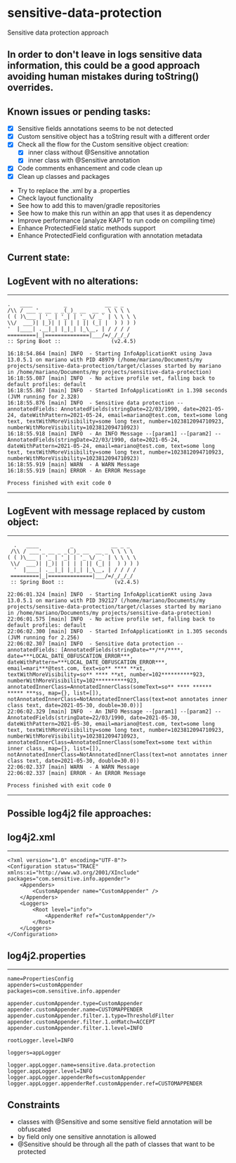 # sensitive-data-protection

Sensitive data protection approach

In order to don't leave in logs sensitive data information, this could be a good approach avoiding human mistakes during
toString() overrides. 
-----------------------------------
## Known issues or pending tasks:
* [x] Sensitive fields annotations seems to be not detected
* [x] Custom sensitive object has a toString result with a different order
* [x] Check all the flow for the Custom sensitive object creation:
  * [x] inner class without @Sensitive annotation
  * [x] inner class with @Sensitive annotation
* [x] Code comments enhancement and code clean up
* [x] Clean up classes and packages
* Try to replace the .xml by a .properties
* Check layout functionality
* See how to add this to maven/gradle repositories
* See how to make this run within an app that uses it as dependency
* Improve performance (analyze KAPT to run code on compiling time)
* Enhance ProtectedField static methods support
* Enhance ProtectedField configuration with annotation metadata

## Current state:
LogEvent with no alterations:
-----------------------------------
-----------------------------------
```
.   ____          _            __ _ _
/\\ / ___'_ __ _ _(_)_ __  __ _ \ \ \ \
( ( )\___ | '_ | '_| | '_ \/ _` | \ \ \ \
\\/  ___)| |_)| | | | | || (_| |  ) ) ) )
'  |____| .__|_| |_|_| |_\__, | / / / /
=========|_|==============|___/=/_/_/_/
:: Spring Boot ::                (v2.4.5)

16:18:54.864 [main] INFO  - Starting InfoApplicationKt using Java 13.0.5.1 on mariano with PID 48979 (/home/mariano/Documents/my projects/sensitive-data-protection/target/classes started by mariano in /home/mariano/Documents/my projects/sensitive-data-protection)
16:18:55.087 [main] INFO  - No active profile set, falling back to default profiles: default
16:18:55.867 [main] INFO  - Started InfoApplicationKt in 1.398 seconds (JVM running for 2.328)
16:18:55.876 [main] INFO  - Sensitive data protection --annotatedFields: AnnotatedFields(stringDate=22/03/1990, date=2021-05-24, dateWithPattern=2021-05-24, email=mariano@test.com, text=some long text, textWithMoreVisibility=some long text, number=1023812094710923, numberWithMoreVisibility=1023812094710923)
16:18:55.918 [main] INFO  - An INFO Message --[param1] --[param2] --AnnotatedFields(stringDate=22/03/1990, date=2021-05-24, dateWithPattern=2021-05-24, email=mariano@test.com, text=some long text, textWithMoreVisibility=some long text, number=1023812094710923, numberWithMoreVisibility=1023812094710923)
16:18:55.919 [main] WARN  - A WARN Message
16:18:55.919 [main] ERROR - An ERROR Message

Process finished with exit code 0
```
-------------------------------------------------------------------------------------------------------------------------------------------------------------------

LogEvent with message replaced by custom object:
-----------------------------------
-----------------------------------
```
  .   ____          _            __ _ _
 /\\ / ___'_ __ _ _(_)_ __  __ _ \ \ \ \
( ( )\___ | '_ | '_| | '_ \/ _` | \ \ \ \
 \\/  ___)| |_)| | | | | || (_| |  ) ) ) )
  '  |____| .__|_| |_|_| |_\__, | / / / /
 =========|_|==============|___/=/_/_/_/
 :: Spring Boot ::                (v2.4.5)

22:06:01.324 [main] INFO  - Starting InfoApplicationKt using Java 13.0.5.1 on mariano with PID 392127 (/home/mariano/Documents/my projects/sensitive-data-protection/target/classes started by mariano in /home/mariano/Documents/my projects/sensitive-data-protection)
22:06:01.575 [main] INFO  - No active profile set, falling back to default profiles: default
22:06:02.300 [main] INFO  - Started InfoApplicationKt in 1.305 seconds (JVM running for 2.256)
22:06:02.307 [main] INFO  - Sensitive data protection --annotatedFields: [AnnotatedFields(stringDate=**/**/****, date=***LOCAL_DATE_OBFUSCATION_ERROR***, dateWithPattern=***LOCAL_DATE_OBFUSCATION_ERROR***, email=mari***@test.com, text=so** **** **xt, textWithMoreVisibility=so** **** **xt, number=102**********923, numberWithMoreVisibility=102**********923, annotatedInnerClass=AnnotatedInnerClass(someText=so** **** ****** ***** ***ss, map={}, list=[]), notAnnotatedInnerClass=NotAnnotatedInnerClass(text=not annotates inner class text, date=2021-05-30, double=30.0))]
22:06:02.329 [main] INFO  - An INFO Message --[param1] --[param2] --AnnotatedFields(stringDate=22/03/1990, date=2021-05-30, dateWithPattern=2021-05-30, email=mariano@test.com, text=some long text, textWithMoreVisibility=some long text, number=1023812094710923, numberWithMoreVisibility=1023812094710923, annotatedInnerClass=AnnotatedInnerClass(someText=some text within inner class, map={}, list=[]), notAnnotatedInnerClass=NotAnnotatedInnerClass(text=not annotates inner class text, date=2021-05-30, double=30.0))
22:06:02.337 [main] WARN  - A WARN Message
22:06:02.337 [main] ERROR - An ERROR Message

Process finished with exit code 0

```

---------------
## Possible log4j2 file approaches:
## log4j2.xml
---------------
```
<?xml version="1.0" encoding="UTF-8"?>
<Configuration status="TRACE" xmlns:xi="http://www.w3.org/2001/XInclude" packages="com.sensitive.info.appender">
    <Appenders>
        <CustomAppender name="CustomAppender" />
    </Appenders>
    <Loggers>
        <Root level="info">
            <AppenderRef ref="CustomAppender"/>
        </Root>
    </Loggers>
</Configuration>
```
## log4j2.properties
-----------------------
```
name=PropertiesConfig
appenders=customAppender
packages=com.sensitive.info.appender

appender.customAppender.type=CustomAppender
appender.customAppender.name=CUSTOMAPPENDER
appender.customAppender.filter.1.type=ThresholdFilter
appender.customAppender.filter.1.onMatch=ACCEPT
appender.customAppender.filter.1.level=INFO

rootLogger.level=INFO

loggers=appLogger

logger.appLogger.name=sensitive.data.protection
logger.appLogger.level=INFO
logger.appLogger.appenderRefs=customAppender
logger.appLogger.appenderRef.customAppender.ref=CUSTOMAPPENDER
``` 
## Constraints
* classes with @Sensitive and some sensitive field annotation will be obfuscated
* by field only one sensitive annotation is allowed 
* @Sensitive should be through all the path of classes that want to be protected